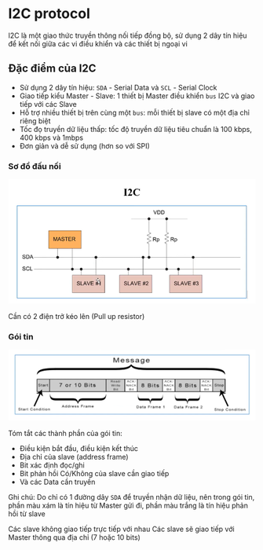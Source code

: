 # I2C protocol 

I2C là một giao thức truyền thông nối tiếp đồng bộ, sử dụng 2 dây tín hiệu để kết nối giữa các vi điều khiển và các thiết bị ngoại vi

## Đặc điểm của I2C

- Sử dụng 2 dây tín hiệu: `SDA` - Serial Data và `SCL` - Serial Clock
- Giao tiếp kiểu Master - Slave: 1 thiết bị Master điều khiển `bus` I2C và giao tiếp với các Slave
- Hỗ trợ nhiều thiết bị trên cùng một `bus`: mỗi thiết bị slave có một địa chỉ riêng biệt
- Tốc đọ truyền dữ liệu thấp: tốc độ truyền dữ liệu tiêu chuẩn là 100 kbps, 400 kbps và 1mbps
- Đơn giản và dễ sử dụng (hơn so với SPI)

### Sơ đồ đấu nối

![alt text](image.png)

Cần có 2 điện trở kéo lên (Pull up resistor)

### Gói tin 

![alt text](image-1.png)

Tóm tắt các thành phần của gói tin:
- Điều kiện bắt đầu, điều kiện kết thúc
- Địa chỉ của slave (address frame)
- Bit xác định đọc/ghi
- Bit phản hồi Có/Không của slave cần giao tiếp
- Và các Data cần truyền

Ghi chú: Do chỉ có 1 đường dây `SDA` để truyền nhận dữ liệu, nên trong gói tin, phần màu xám là tín hiệu từ Master gửi đi, phần màu trắng là tín hiệu phản hồi từ slave

Các slave không giao tiếp trực tiếp với nhau
Các slave sẽ giao tiếp với Master thông qua địa chỉ (7 hoặc 10 bits)

